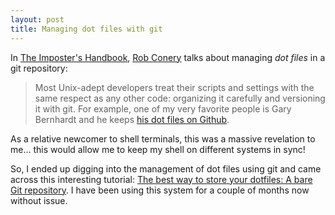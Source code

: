 ```yaml
---
layout: post
title: Managing dot files with git
---
```


In [The Imposter's Handbook](https://bigmachine.io/products/the-imposters-handbook), [Rob Conery](https://rob.conery.io/) talks about managing *dot files* in a git repository:

> Most Unix-adept developers treat their scripts and settings with the same respect as any other code: organizing it carefully and versioning it with git. For example, one of my very favorite people is Gary Bernhardt and he keeps [his dot files on Github](https://github.com/garybernhardt/dotfiles).

As a relative newcomer to shell terminals, this was a massive revelation to me... this would allow me to keep my shell on different systems in sync! 

So, I ended up digging into the management of dot files using git and came across this interesting tutorial: [The best way to store your dotfiles: A bare Git repository](https://www.atlassian.com/git/tutorials/dotfiles). I have been using this system for a couple of months now without issue.